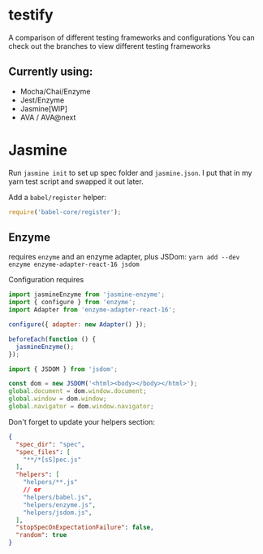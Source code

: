 # testify
A comparison of different testing frameworks and configurations
You can check out the branches to view different testing frameworks

## Currently using:
- Mocha/Chai/Enzyme
- Jest/Enzyme
- Jasmine[WIP]
- AVA / AVA@next

# Jasmine
Run `jasmine init` to set up spec folder and `jasmine.json`. I put that in my yarn test script and swapped it out later.

Add a `babel/register` helper:
``` js babel.js
require('babel-core/register');
```

## Enzyme
requires `enzyme` and an enzyme adapter, plus JSDom:
`yarn add --dev enzyme enzyme-adapter-react-16 jsdom`

Configuration requires
```js enzyme.js
import jasmineEnzyme from 'jasmine-enzyme';
import { configure } from 'enzyme';
import Adapter from 'enzyme-adapter-react-16';

configure({ adapter: new Adapter() });

beforeEach(function () {
  jasmineEnzyme();
});
```
```js jsdom.js
import { JSDOM } from 'jsdom';

const dom = new JSDOM('<html><body></body></html>');
global.document = dom.window.document;
global.window = dom.window;
global.navigator = dom.window.navigator;
```

Don't forget to update your helpers section:
```json
{
  "spec_dir": "spec",
  "spec_files": [
    "**/*[sS]pec.js"
  ],
  "helpers": [
    "helpers/**.js" 
    // or
    "helpers/babel.js",
    "helpers/enzyme.js",
    "helpers/jsdom.js",
  ],
  "stopSpecOnExpectationFailure": false,
  "random": true
}
```
